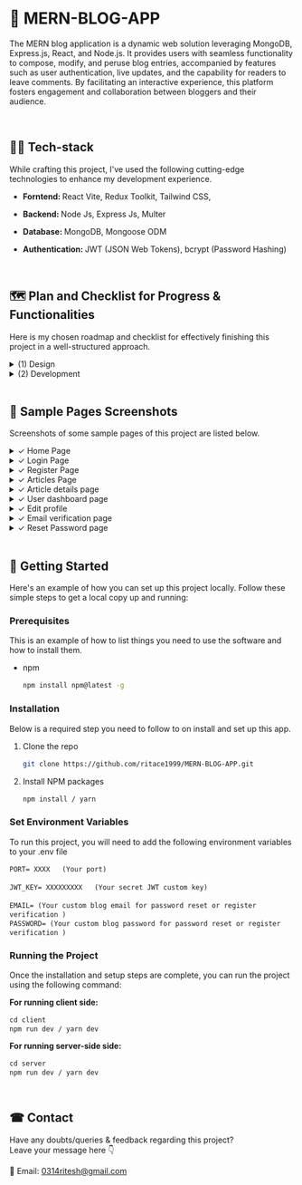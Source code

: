 <!-- ABOUT THE PROJECT -->

# 📝 MERN-BLOG-APP

The MERN blog application is a dynamic web solution leveraging MongoDB, Express.js, React, and Node.js. It provides users with seamless functionality to compose, modify, and peruse blog entries, accompanied by features such as user authentication, live updates, and the capability for readers to leave comments. By facilitating an interactive experience, this platform fosters engagement and collaboration between bloggers and their audience.

<br>

## 👨‍💻 Tech-stack

While crafting this project, I've used the following cutting-edge technologies to enhance my development experience.

- <b> Forntend: </b> React Vite, Redux Toolkit, Tailwind CSS,

- <b> Backend: </b> Node Js, Express Js, Multer

- <b> Database: </b> MongoDB, Mongoose ODM

- <b>Authentication: </b> JWT (JSON Web Tokens), bcrypt (Password Hashing)

<br>

<!-- ROADMAP -->

## 🗺️ Plan and Checklist for Progress & Functionalities

Here is my chosen roadmap and checklist for effectively finishing this project in a well-structured approach.

<details>
<summary> (1) Design </summary>

- [x] I. Brand identity/color scheme & typography

  - [x] project name
  - [x] Primary & accent colors
  - [x] Fonts and typo

- [x] II. Design key elements

  - [x] Logo
  - [x] Buttons
  - [x] Forms

- [x] III. UI & Layout
  - [x] Header
  - [x] Navigation bar
  - [x] Hero section
  - [x] Main content area
  - [x] Sidebar
  - [x] Footer

</details>

<details>
<summary> 
 (2) Development
  
</summary>

#### Front-End Development:

- [x] I. Structure, Pages & navigation

  - [x] Home page
  - [x] Login/signup pages
  - [x] Articles page
  - [x] User account pages
  - [x] Single article page
  - [x] User dashboard page
  - [x] User email verification page
  - [x] Reset password page

- [ ] II. Extra features & functionality:
  - [x] Articles by Users
  - [x] Articles create/Edit/Delete
  - [x] Article search functionality
  - [x] Comment Create/Edit/Delete
  - [x] User Profile Customization
  - [x] Tags and Categories
  - [x] Suggested Articles
  - [x] Article's admin Approval for Comments

#### Back-End Development:

- [x] Basic server setup & connect DB
- [x] set users types & roles [Guest, User/Admin, Super Admin]
- [x] User password hashing
- [x] Implement JWT-based authentication
- [x] User Profile Customization
- [x] MongoDB collections for diff. entities
- [x] Use Express.js for routing and middleware
- [x] Develop RESTful API endpoints
- [x] User authentication with MongoDB
- [x] Validate user credentials using MongoDB queries
- [x] Backend Error handling

</details>

</details>

<br>

## 📸 Sample Pages Screenshots

Screenshots of some sample pages of this project are listed below.

<details>
Here are screenshots showcasing sample pages from this project.
  <summary>
    ✓ Home Page
  </summary>
<img  src='https://github.com/ritace1999/MERN-BLOG-APP/blob/main/client/src/assets/screenShots/HomePage.png'> 
</details>

<details>
  <summary>
    ✓ Login Page
  </summary>
<img  src='https://github.com/ritace1999/MERN-BLOG-APP/blob/main/client/src/assets/screenShots/Login.png'> 
</details>

<details>
  <summary>
    ✓ Register Page
  </summary>
<img  src='https://github.com/ritace1999/MERN-BLOG-APP/blob/main/client/src/assets/screenShots/Register.png'>
</details>

<details>
  <summary>
    ✓ Articles Page
  </summary>

  <img  src=''>

</details>

<details>  
  <summary>
    ✓ Article details page
  </summary>
  
<img  src=''>
</details>

<details>
  <summary>
    ✓ User dashboard page
  </summary>
<img  src='https://github.com/ritace1999/MERN-BLOG-APP/blob/main/client/src/assets/screenShots/User%20or%20Admin%20Dashboard.png'>

</details>

<details>
  <summary>
    ✓ Edit profile 
  </summary>
<img  src='https://github.com/ritace1999/MERN-BLOG-APP/blob/main/client/src/assets/screenShots/ProfilePage.png'>

</details>

<details>
  <summary>
    ✓ Email verification page 
  </summary>
<img  src='https://github.com/ritace1999/MERN-BLOG-APP/blob/main/client/src/assets/screenShots/EmailVerification.png'>

</details>

<details>
  <summary>
    ✓ Reset Password page 
  </summary>
<img  src='https://github.com/ritace1999/MERN-BLOG-APP/blob/main/client/src/assets/screenShots/RecoverPassword%20or%20Reset.png'>

</details>

</details>

<br>

<!-- GETTING STARTED -->

## 📃 Getting Started

Here's an example of how you can set up this project locally.
Follow these simple steps to get a local copy up and running:

### Prerequisites

This is an example of how to list things you need to use the software and how to install them.

- npm
  ```sh
  npm install npm@latest -g
  ```

### Installation

Below is a required step you need to follow to on install and set up this app.

1. Clone the repo
   ```sh
   git clone https://github.com/ritace1999/MERN-BLOG-APP.git
   ```
2. Install NPM packages
   ```sh
   npm install / yarn
   ```

### Set Environment Variables

To run this project, you will need to add the following environment variables to your .env file

```
PORT= XXXX   (Your port)

JWT_KEY= XXXXXXXXX   (Your secret JWT custom key)

EMAIL= (Your custom blog email for password reset or register verification )
PASSWORD= (Your custom blog password for password reset or register verification )

```

### Running the Project

Once the installation and setup steps are complete, you can run the project using the following command:

<b>For running client side: </b>

```
cd client
npm run dev / yarn dev
```

<b> For running server-side side: </b>

```
cd server
npm run dev / yarn dev
```

<br>

<!-- CONTACT -->

## ☎ Contact

Have any doubts/queries & feedback regarding this project? <br>
Leave your message here 👇

📩 Email: 0314ritesh@gmail.com
